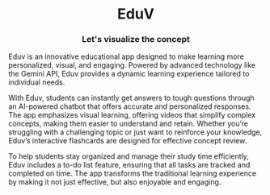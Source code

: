 <h1 align=center>EduV</h1>
<h3 align=center>Let's visualize the concept</h3>

<p>Eduv is an innovative educational app designed to make learning more personalized, visual, and engaging. Powered by advanced technology like the Gemini API, Eduv provides a dynamic learning experience tailored to individual needs. 

With Eduv, students can instantly get answers to tough questions through an AI-powered chatbot that offers accurate and personalized responses. The app emphasizes visual learning, offering videos that simplify complex concepts, making them easier to understand and retain. Whether you’re struggling with a challenging topic or just want to reinforce your knowledge, Eduv’s interactive flashcards are designed for effective concept review.

To help students stay organized and manage their study time efficiently, Eduv includes a to-do list feature, ensuring that all tasks are tracked and completed on time. The app transforms the traditional learning experience by making it not just effective, but also enjoyable and engaging.<p>


